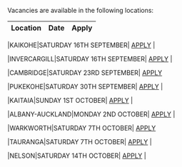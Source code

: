 Vacancies are available in the following locations:

| Location | Date | Apply |
|---|---|---|

|KAIKOHE|SATURDAY 16TH SEPTEMBER| [APPLY](mailto:tfaala@rgis.co.nz?subject=KAIKOHE%20-%20SATURDAY%2016TH%20SEPTEMBER) |

|INVERCARGILL|SATURDAY 16TH SEPTEMBER| [APPLY](mailto:tfaala@rgis.co.nz?subject=INVERCARGILL%20-%20SATURDAY%2016TH%20SEPTEMBER) |

|CAMBRIDGE|SATURDAY 23RD SEPTEMBER| [APPLY](mailto:tfaala@rgis.co.nz?subject=CAMBRIDGE%20-%20SATURDAY%2023RD%20SEPTEMBER)

|PUKEKOHE|SATURDAY 30TH SEPTEMBER| [APPLY](mailto:tfaala@rgis.co.nz?subject=PUKEKOHE%20-%20SATURDAY%2030TH%20SEPTEMBER) |

|KAITAIA|SUNDAY 1ST OCTOBER| [APPLY](mailto:tfaala@rgis.co.nz?subject=KAITAIA%20-%20SUNDAY%201ST%20OCTOBER) |

|ALBANY-AUCKLAND|MONDAY 2ND OCTOBER| [APPLY](mailto:tfaala@rgis.co.nz?subject=ALBANY%20-%20MONDAY%202ND%20OCTOBER) |

|WARKWORTH|SATURDAY 7TH OCTOBER| [APPLY](mailto:tfaala@rgis.co.nz?subject=WARKWORTH%20-%20SATURDAY%207TH%20OCTOBER)

|TAURANGA|SATURDAY 7TH OCTOBER| [APPLY](mailto:tfaala@rgis.co.nz?subject=TAURANGA%20-%20SATURDAY%207TH%20OCTOBER) |

|NELSON|SATURDAY 14TH OCTOBER| [APPLY](mailto:tfaala@rgis.co.nz?subject=NELSON%20-%20SATURDAY%2014TH%20OCTOBER) |
